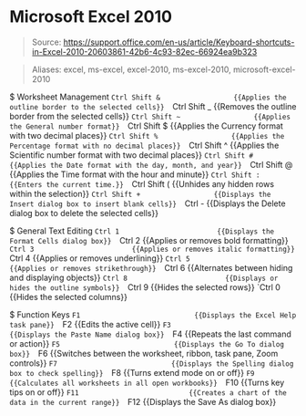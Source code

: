# Microsoft Excel 2010

> Source: https://support.office.com/en-us/article/Keyboard-shortcuts-in-Excel-2010-20603861-42b6-4c93-82ec-66924ea9b323

> Aliases: excel, ms-excel, excel-2010, ms-excel-2010, microsoft-excel-2010

$ Worksheet Management
    `Ctrl Shift &                  {{Applies the outline border to the selected cells}} 
    `Ctrl Shift _                  {{Removes the outline border from the selected cells}} 
    `Ctrl Shift ~                  {{Applies the General number format}} 
    `Ctrl Shift $                  {{Applies the Currency format with two decimal places}} 
    `Ctrl Shift %                  {{Applies the Percentage format with no decimal places}} 
    `Ctrl Shift ^                  {{Applies the Scientific number format with two decimal places}} 
    `Ctrl Shift #                  {{Applies the Date format with the day, month, and year}} 
    `Ctrl Shift @                  {{Applies the Time format with the hour and minute}} 
    `Ctrl Shift :                  {{Enters the current time.}} 
    `Ctrl Shift (                  {{Unhides any hidden rows within the selection}} 
    `Ctrl Shift +                  {{Displays the Insert dialog box to insert blank cells}} 
    `Ctrl -                        {{Displays the Delete dialog box to delete the selected cells}} 

$ General Text Editing
    `Ctrl 1                        {{Displays the Format Cells dialog box}} 
    `Ctrl 2                        {{Applies or removes bold formatting}} 
    `Ctrl 3                        {{Applies or removes italic formatting}} 
    `Ctrl 4                        {{Applies or removes underlining}} 
    `Ctrl 5                        {{Applies or removes strikethrough}} 
    `Ctrl 6                        {{Alternates between hiding and displaying objects}} 
    `Ctrl 8                        {{Displays or hides the outline symbols}} 
    `Ctrl 9                        {{Hides the selected rows}} 
    `Ctrl 0                        {{Hides the selected columns}} 

$ Function Keys
    `F1                            {{Displays the Excel Help task pane}} 
    `F2                            {{Edits the active cell}} 
    `F3                            {{Displays the Paste Name dialog box}} 
    `F4                            {{Repeats the last command or action}} 
    `F5                            {{Displays the Go To dialog box}} 
    `F6                            {{Switches between the worksheet, ribbon, task pane, Zoom controls}} 
    `F7                            {{Displays the Spelling dialog box to check spelling}} 
    `F8                            {{Turns extend mode on or off}} 
    `F9                            {{Calculates all worksheets in all open workbooks}} 
    `F10                           {{Turns key tips on or off}} 
    `F11                           {{Creates a chart of the data in the current range}} 
    `F12                           {{Displays the Save As dialog box}} 

